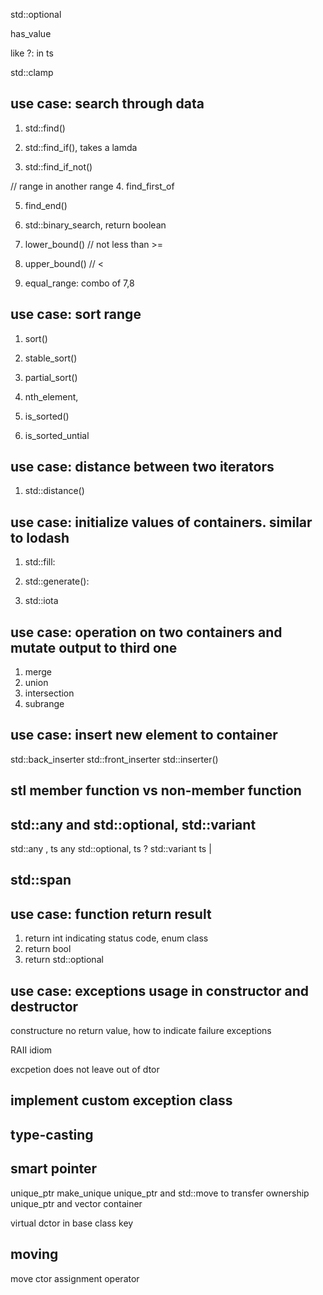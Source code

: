 std::optional

has_value

like ?: in ts


std::clamp



## use case: search through data

1. std::find()

2. std::find_if(), takes a lamda

3. std::find_if_not()

// range in another range
4. find_first_of

5. find_end()

6. std::binary_search, return boolean

7. lower_bound() // not less than >= 

8. upper_bound() // < 

9. equal_range: combo of 7,8


## use case: sort range

1. sort()

2. stable_sort()

3. partial_sort()

4. nth_element, 

5. is_sorted() 

6. is_sorted_untial


## use case: distance between two iterators

1. std::distance()

## use case: initialize values of containers. similar to lodash

1. std::fill: 

2. std::generate(): 

3. std::iota

## use case: operation on two containers and mutate output to third one

1. merge
2. union
3. intersection
4. subrange


## use case: insert new element to container

std::back_inserter
std::front_inserter
std::inserter()

## stl member function vs non-member function


## std::any and std::optional, std::variant

std::any , ts any
std::optional, ts ?
std::variant ts |

## std::span


## use case: function return result
1. return int indicating status code, enum class
2. return bool
3. return std::optional

## use case: exceptions usage in constructor and destructor

constructure no return value, how to indicate failure
exceptions

RAII idiom

excpetion does not leave out of dtor


## implement custom exception class


## type-casting

## smart pointer

unique_ptr
make_unique
unique_ptr and std::move to transfer ownership
unique_ptr and vector container

virtual dctor in base class key


## moving 
move ctor
assignment operator

